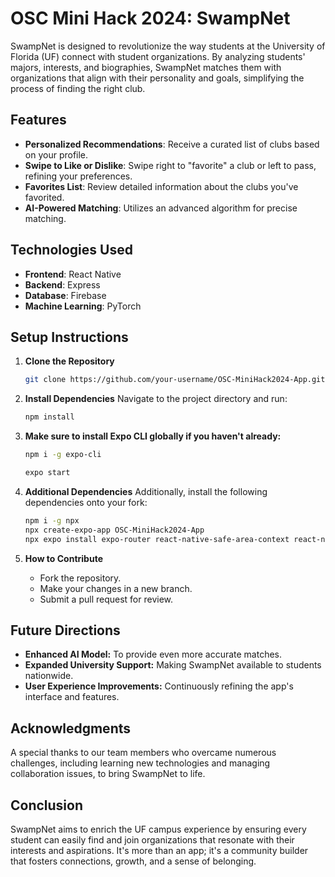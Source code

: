 # OSC Mini Hack 2024: SwampNet

SwampNet is designed to revolutionize the way students at the University of Florida (UF) connect with student organizations. By analyzing students' majors, interests, and biographies, SwampNet matches them with organizations that align with their personality and goals, simplifying the process of finding the right club.

## Features

- **Personalized Recommendations**: Receive a curated list of clubs based on your profile.
- **Swipe to Like or Dislike**: Swipe right to "favorite" a club or left to pass, refining your preferences.
- **Favorites List**: Review detailed information about the clubs you've favorited.
- **AI-Powered Matching**: Utilizes an advanced algorithm for precise matching.

## Technologies Used

- **Frontend**: React Native
- **Backend**: Express
- **Database**: Firebase
- **Machine Learning**: PyTorch

## Setup Instructions

1. **Clone the Repository**

   ```bash
   git clone https://github.com/your-username/OSC-MiniHack2024-App.git
   
2. **Install Dependencies**
Navigate to the project directory and run:

    ```bash
    npm install

3. **Make sure to install Expo CLI globally if you haven't already:**

    ```bash
    npm i -g expo-cli
    
    expo start

4. **Additional Dependencies**
Additionally, install the following dependencies onto your fork:

    ```bash
    npm i -g npx
    npx create-expo-app OSC-MiniHack2024-App
    npx expo install expo-router react-native-safe-area-context react-native-screens expo-linking expo-constants expo-status-bar @react-native-async-storage/async-storage

5. **How to Contribute**
   - Fork the repository.
   - Make your changes in a new branch.
   - Submit a pull request for review.

## Future Directions
- **Enhanced AI Model:** To provide even more accurate matches.
- **Expanded University Support:** Making SwampNet available to students nationwide.
- **User Experience Improvements:** Continuously refining the app's interface and features.

## Acknowledgments
A special thanks to our team members who overcame numerous challenges, including learning new technologies and managing collaboration issues, to bring SwampNet to life.

## Conclusion
SwampNet aims to enrich the UF campus experience by ensuring every student can easily find and join organizations that resonate with their interests and aspirations. It's more than an app; it's a community builder that fosters connections, growth, and a sense of belonging.

